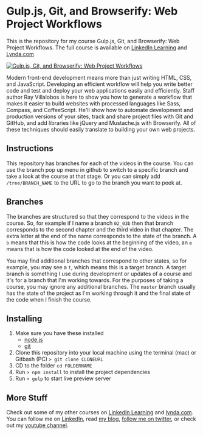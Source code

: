 # Gulp.js, Git, and Browserify: Web Project Workflows
This is the repository for my course Gulp.js, Git, and Browserify: Web Project Workflows. The full course is available on [LinkedIn Learning](https://www.linkedin.com/learning/gulp-js-git-and-browserify-web-project-workflows?trk=insiders_6787408_learning) and [Lynda.com](https://www.lynda.com/Web-Design-tutorials/Web-Project-Workflows-Gulp-js-Git-Browserify/154416-2.html)

[![Gulp.js, Git, and Browserify: Web Project Workflows](https://media-exp2.licdn.com/media-proxy/ext?w=1200&h=675&f=n&hash=1U%2B2%2BOfS%2BFDCXMTap%2FiD6ajpuyo%3D&ora=1%2CaFBCTXdkRmpGL2lvQUFBPQ%2CxAVta5g-0R6plxVUzgUv5K_PrkC9q0RIUJDPBy-gXiGu-9OfYXLtfcbZZLSiol4UeisJmAY6fOauQDTjE469LcLmY4Yx3A)](https://www.linkedin.com/learning/gulp-js-git-and-browserify-web-project-workflows?trk=insiders_6787408_learning)

Modern front-end development means more than just writing HTML, CSS, and JavaScript. Developing an efficient workflow will help you write better code and test and deploy your web applications easily and efficiently. Staff author Ray Villalobos is here to show you how to generate a workflow that makes it easier to build websites with processed languages like Sass, Compass, and CoffeeScript. He'll show how to automate development and production versions of your sites, track and share project files with Git and GitHub, and add libraries like jQuery and Mustache.js with Browserify. All of these techniques should easily translate to building your own web projects.

## Instructions
This repository has branches for each of the videos in the course. You can use the branch pop up menu in github to switch to a specific branch and take a look at the course at that stage. Or you can simply add `/tree/BRANCH_NAME` to the URL to go to the branch you want to peek at. 

## Branches
The branches are structured so that they correspond to the videos in the course. So, for example if I name a branch `02_03b` then that branch corresponds to the second chapter and the third video in that chapter. The extra letter at the end of the name corresponds to the state of the branch. A `b` means that this is how the code looks at the beginning of the video, an `e` means that is how the code looked at the end of the video.

You may find additional branches that correspond to other states, so for example, you may see a `t`, which means this is a target branch. A target branch is something I use during development or updates of a course and it's for a branch that I'm working towards. For the purposes of taking a course, you may ignore any additional branches. The `master` branch usually has the state of the project as I'm working through it and the final state of the code when I finish the course. 

## Installing
1. Make sure you have these installed
	- [node.js](http://nodejs.org/)
	- [git](http://git-scm.com/)
2. Clone this repository into your local machine using the terminal (mac) or Gitbash (PC) `> git clone CLONEURL`
3. CD to the folder `cd FOLDERNAME`
4. Run `> npm install` to install the project dependencies
5. Run `> gulp` to start live preview server

## More Stuff
Check out some of my other courses on [LinkedIn Learning](https://www.linkedin.com/learning/instructors/ray-villalobos?trk=insiders_6787408_learning) and [lynda.com](http://lynda.com/rayvillalobos). You can follow me on [LinkedIn](https://www.linkedin.com/in/planetoftheweb/), read [my blog](http://raybo.org), [follow me on twitter](http://twitter.com/planetoftheweb), or check out my [youtube channel](http://youtube.com/planetoftheweb).
